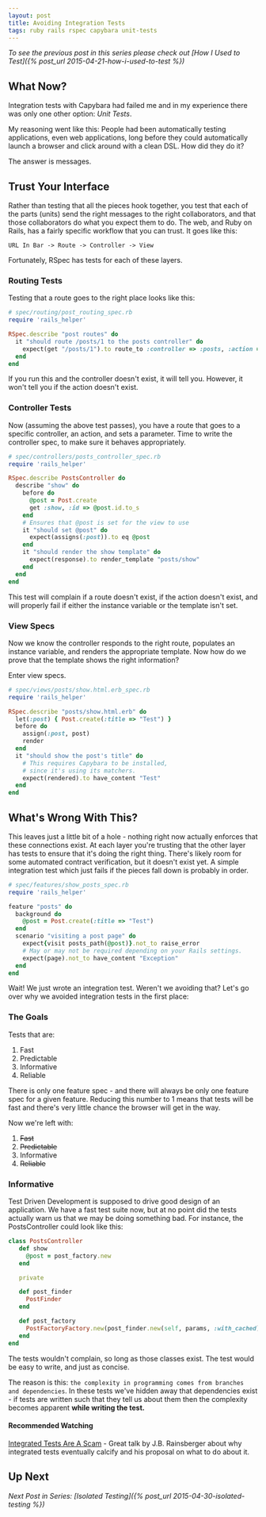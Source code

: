 ```yaml
---
layout: post
title: Avoiding Integration Tests
tags: ruby rails rspec capybara unit-tests
---
```


*To see the previous post in this series please check out [How I Used to
Test]({% post_url 2015-04-21-how-i-used-to-test %})*

## What Now?

Integration tests with Capybara had failed me and in my experience there was only
one other option: *Unit Tests*.

My reasoning went like this: People had been automatically testing applications,
even web applications, long before they could automatically launch a browser and
click around with a clean DSL. How did they do it?

The answer is messages.

## Trust Your Interface

Rather than testing that all the pieces hook together, you test that each of the
parts (units) send the right messages to the right collaborators, and that those
collaborators do what you expect them to do. The web, and Ruby on Rails, has a
fairly specific workflow that you can trust. It goes like this:

```
URL In Bar -> Route -> Controller -> View
```

Fortunately, RSpec has tests for each of these layers.

### Routing Tests

Testing that a route goes to the right place looks like this:

```ruby
# spec/routing/post_routing_spec.rb
require 'rails_helper'

RSpec.describe "post routes" do
  it "should route /posts/1 to the posts controller" do
    expect(get "/posts/1").to route_to :controller => :posts, :action => :show, :id => "1"
  end
end
```

If you run this and the controller doesn't exist, it will tell you. However, it
won't tell you if the action doesn't exist.

### Controller Tests

Now (assuming the above test passes), you have a route that goes to a specific
controller, an action, and sets a parameter. Time to write the controller spec,
to make sure it behaves appropriately.

```ruby
# spec/controllers/posts_controller_spec.rb
require 'rails_helper'

RSpec.describe PostsController do
  describe "show" do
    before do
      @post = Post.create
      get :show, :id => @post.id.to_s
    end
    # Ensures that @post is set for the view to use
    it "should set @post" do
      expect(assigns(:post)).to eq @post
    end
    it "should render the show template" do
      expect(response).to render_template "posts/show"
    end
  end
end
```

This test will complain if a route doesn't exist, if the action doesn't exist,
and will properly fail if either the instance variable or the template isn't
set.

### View Specs

Now we know the controller responds to the right route, populates an instance
variable, and renders the appropriate template. Now how do we prove that the
template shows the right information?

Enter view specs.

```ruby
# spec/views/posts/show.html.erb_spec.rb
require 'rails_helper'

RSpec.describe "posts/show.html.erb" do
  let(:post) { Post.create(:title => "Test") }
  before do
    assign(:post, post)
    render
  end
  it "should show the post's title" do
    # This requires Capybara to be installed,
    # since it's using its matchers.
    expect(rendered).to have_content "Test" 
  end
end
```

## What's Wrong With This?

This leaves just a little bit of a hole - nothing right now actually enforces
that these connections exist. At each layer you're trusting that the other layer
has tests to ensure that it's doing the right thing. There's likely room for
some automated contract verification, but it doesn't exist yet. A simple
integration test which just fails if the pieces fall down is probably in order.

```ruby
# spec/features/show_posts_spec.rb
require 'rails_helper'

feature "posts" do
  background do
    @post = Post.create(:title => "Test")
  end
  scenario "visiting a post page" do
    expect{visit posts_path(@post)}.not_to raise_error
    # May or may not be required depending on your Rails settings.
    expect(page).not_to have_content "Exception"
  end
end
```

Wait! We just wrote an integration test. Weren't we avoiding that? Let's go over
why we avoided integration tests in the first place:

### The Goals

Tests that are:

1. Fast
2. Predictable
3. Informative
4. Reliable

There is only one feature spec - and there will always be only one feature spec
for a given feature. Reducing this number to 1 means that tests will be fast and
there's very little chance the browser will get in the way.

Now we're left with:

1. ~~Fast~~
2. ~~Predictable~~
3. Informative
4. ~~Reliable~~

### Informative

Test Driven Development is supposed to drive good design of an
application. We have a fast test suite now, but at no point did the tests
actually warn us that we may be doing something bad. For instance, the
PostsController could look like this:

```ruby
class PostsController
   def show
     @post = post_factory.new
   end

   private

   def post_finder
     PostFinder
   end

   def post_factory
     PostFactoryFactory.new(post_finder.new(self, params, :with_cached))
   end
end

```

The tests wouldn't complain, so long as those classes exist. The test would be
easy to write, and just as concise.

The reason is this: `the complexity in programming comes from branches and
dependencies`. In these tests we've hidden away that dependencies exist - if
tests are written such that they tell us about them then the complexity becomes
apparent **while writing the test.**

#### Recommended Watching

[Integrated Tests Are A Scam](https://vimeo.com/80533536) - Great talk by J.B.
Rainsberger about why integrated tests eventually calcify and his proposal on
what to do about it.

## Up Next

*Next Post in Series: [Isolated Testing]({% post_url 2015-04-30-isolated-testing %})*
